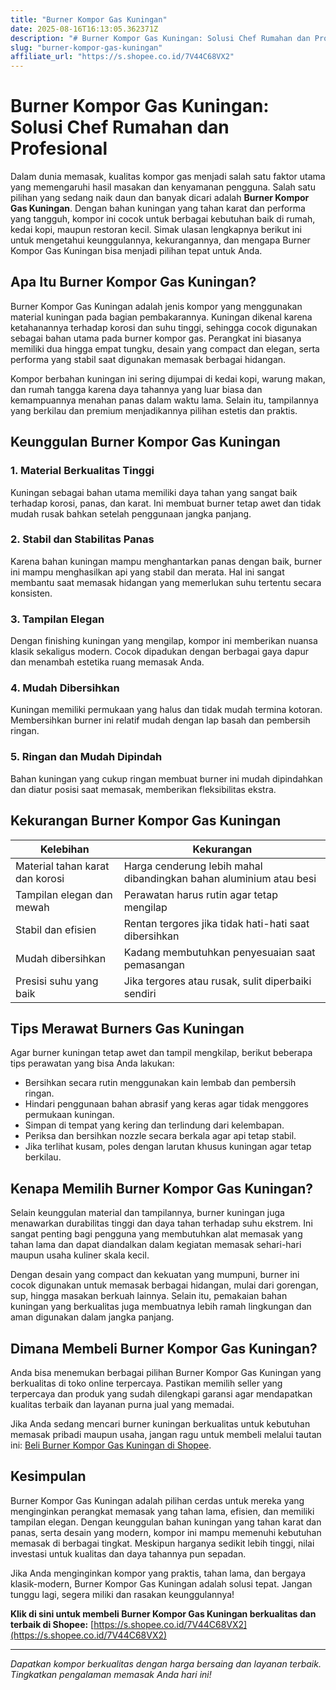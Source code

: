 ```yaml
---
title: "Burner Kompor Gas Kuningan"
date: 2025-08-16T16:13:05.362371Z
description: "# Burner Kompor Gas Kuningan: Solusi Chef Rumahan dan Profesional..."
slug: "burner-kompor-gas-kuningan"
affiliate_url: "https://s.shopee.co.id/7V44C68VX2"
---
```

# Burner Kompor Gas Kuningan: Solusi Chef Rumahan dan Profesional

Dalam dunia memasak, kualitas kompor gas menjadi salah satu faktor utama yang memengaruhi hasil masakan dan kenyamanan pengguna. Salah satu pilihan yang sedang naik daun dan banyak dicari adalah **Burner Kompor Gas Kuningan**. Dengan bahan kuningan yang tahan karat dan performa yang tangguh, kompor ini cocok untuk berbagai kebutuhan baik di rumah, kedai kopi, maupun restoran kecil. Simak ulasan lengkapnya berikut ini untuk mengetahui keunggulannya, kekurangannya, dan mengapa Burner Kompor Gas Kuningan bisa menjadi pilihan tepat untuk Anda.

## Apa Itu Burner Kompor Gas Kuningan?

Burner Kompor Gas Kuningan adalah jenis kompor yang menggunakan material kuningan pada bagian pembakarannya. Kuningan dikenal karena ketahanannya terhadap korosi dan suhu tinggi, sehingga cocok digunakan sebagai bahan utama pada burner kompor gas. Perangkat ini biasanya memiliki dua hingga empat tungku, desain yang compact dan elegan, serta performa yang stabil saat digunakan memasak berbagai hidangan.

Kompor berbahan kuningan ini sering dijumpai di kedai kopi, warung makan, dan rumah tangga karena daya tahannya yang luar biasa dan kemampuannya menahan panas dalam waktu lama. Selain itu, tampilannya yang berkilau dan premium menjadikannya pilihan estetis dan praktis.

## Keunggulan Burner Kompor Gas Kuningan

### 1. Material Berkualitas Tinggi
Kuningan sebagai bahan utama memiliki daya tahan yang sangat baik terhadap korosi, panas, dan karat. Ini membuat burner tetap awet dan tidak mudah rusak bahkan setelah penggunaan jangka panjang.

### 2. Stabil dan Stabilitas Panas
Karena bahan kuningan mampu menghantarkan panas dengan baik, burner ini mampu menghasilkan api yang stabil dan merata. Hal ini sangat membantu saat memasak hidangan yang memerlukan suhu tertentu secara konsisten.

### 3. Tampilan Elegan
Dengan finishing kuningan yang mengilap, kompor ini memberikan nuansa klasik sekaligus modern. Cocok dipadukan dengan berbagai gaya dapur dan menambah estetika ruang memasak Anda.

### 4. Mudah Dibersihkan
Kuningan memiliki permukaan yang halus dan tidak mudah termina kotoran. Membersihkan burner ini relatif mudah dengan lap basah dan pembersih ringan.

### 5. Ringan dan Mudah Dipindah
Bahan kuningan yang cukup ringan membuat burner ini mudah dipindahkan dan diatur posisi saat memasak, memberikan fleksibilitas ekstra.

## Kekurangan Burner Kompor Gas Kuningan

| Kelebihan | Kekurangan |
| --- | --- |
| Material tahan karat dan korosi | Harga cenderung lebih mahal dibandingkan bahan aluminium atau besi |
| Tampilan elegan dan mewah | Perawatan harus rutin agar tetap mengilap |
| Stabil dan efisien | Rentan tergores jika tidak hati-hati saat dibersihkan |
| Mudah dibersihkan | Kadang membutuhkan penyesuaian saat pemasangan |
| Presisi suhu yang baik | Jika tergores atau rusak, sulit diperbaiki sendiri |

## Tips Merawat Burners Gas Kuningan

Agar burner kuningan tetap awet dan tampil mengkilap, berikut beberapa tips perawatan yang bisa Anda lakukan:
- Bersihkan secara rutin menggunakan kain lembab dan pembersih ringan.
- Hindari penggunaan bahan abrasif yang keras agar tidak menggores permukaan kuningan.
- Simpan di tempat yang kering dan terlindung dari kelembapan.
- Periksa dan bersihkan nozzle secara berkala agar api tetap stabil.
- Jika terlihat kusam, poles dengan larutan khusus kuningan agar tetap berkilau.

## Kenapa Memilih Burner Kompor Gas Kuningan?

Selain keunggulan material dan tampilannya, burner kuningan juga menawarkan durabilitas tinggi dan daya tahan terhadap suhu ekstrem. Ini sangat penting bagi pengguna yang membutuhkan alat memasak yang tahan lama dan dapat diandalkan dalam kegiatan memasak sehari-hari maupun usaha kuliner skala kecil.

Dengan desain yang compact dan kekuatan yang mumpuni, burner ini cocok digunakan untuk memasak berbagai hidangan, mulai dari gorengan, sup, hingga masakan berkuah lainnya. Selain itu, pemakaian bahan kuningan yang berkualitas juga membuatnya lebih ramah lingkungan dan aman digunakan dalam jangka panjang.

## Dimana Membeli Burner Kompor Gas Kuningan?

Anda bisa menemukan berbagai pilihan Burner Kompor Gas Kuningan yang berkualitas di toko online terpercaya. Pastikan memilih seller yang terpercaya dan produk yang sudah dilengkapi garansi agar mendapatkan kualitas terbaik dan layanan purna jual yang memadai.

Jika Anda sedang mencari burner kuningan berkualitas untuk kebutuhan memasak pribadi maupun usaha, jangan ragu untuk membeli melalui tautan ini: [Beli Burner Kompor Gas Kuningan di Shopee](https://s.shopee.co.id/7V44C68VX2).

## Kesimpulan

Burner Kompor Gas Kuningan adalah pilihan cerdas untuk mereka yang menginginkan perangkat memasak yang tahan lama, efisien, dan memiliki tampilan elegan. Dengan keunggulan bahan kuningan yang tahan karat dan panas, serta desain yang modern, kompor ini mampu memenuhi kebutuhan memasak di berbagai tingkat. Meskipun harganya sedikit lebih tinggi, nilai investasi untuk kualitas dan daya tahannya pun sepadan.

Jika Anda menginginkan kompor yang praktis, tahan lama, dan bergaya klasik-modern, Burner Kompor Gas Kuningan adalah solusi tepat. Jangan tunggu lagi, segera miliki dan rasakan keunggulannya!

**Klik di sini untuk membeli Burner Kompor Gas Kuningan berkualitas dan terbaik di Shopee:** [https://s.shopee.co.id/7V44C68VX2](https://s.shopee.co.id/7V44C68VX2)

---

*Dapatkan kompor berkualitas dengan harga bersaing dan layanan terbaik. Tingkatkan pengalaman memasak Anda hari ini!*
